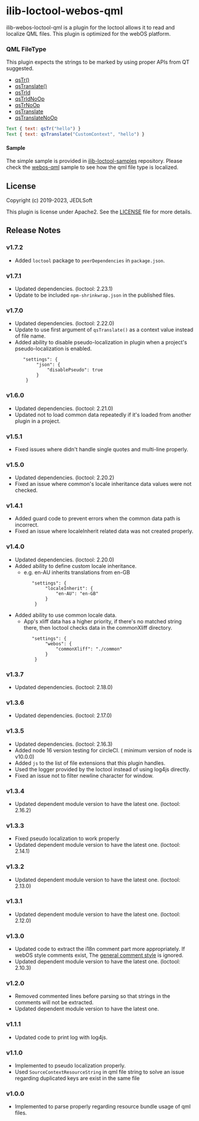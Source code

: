 # ilib-loctool-webos-qml
ilib-webos-loctool-qml is a plugin for the loctool allows it to read and localize QML files. This plugin is optimized for the webOS platform.

### QML FileType
This plugin expects the strings to be marked by using proper APIs from QT suggested.
 - [qsTr()](https://doc.qt.io/qt-6/qml-qtqml-qt.html#qsTr-method)
 - [qsTranslate()](https://doc.qt.io/qt-6/qml-qtqml-qt.html#qsTranslate-method)
 - [qsTrId](https://doc.qt.io/qt-6/qml-qtqml-qt.html#qsTrId-method)
 - [qsTrIdNoOp](https://doc.qt.io/qt-6/qml-qtqml-qt.html#qsTrIdNoOp-method)
 - [qsTrNoOp](https://doc.qt.io/qt-6/qml-qtqml-qt.html#qsTrNoOp-method)
 - [qsTranslate](https://doc.qt.io/qt-6/qml-qtqml-qt.html#qsTranslate-method)
 - [qsTranslateNoOp](https://doc.qt.io/qt-6/qml-qtqml-qt.html#qsTranslateNoOp-method)

```qml
Text { text: qsTr("hello") }
Text { text: qsTranslate("CustomContext", "hello") }
```

#### Sample
The simple sample is provided in [ilib-loctool-samples](https://github.com/iLib-js/ilib-loctool-samples) repository.
Please check the [webos-qml](https://github.com/iLib-js/ilib-loctool-samples/tree/main/webos-qml) sample to see how the qml file type is localized.

## License

Copyright (c) 2019-2023, JEDLSoft

This plugin is license under Apache2. See the [LICENSE](./LICENSE)
file for more details.

## Release Notes
### v1.7.2
* Added `loctool` package to `peerDependencies` in `package.json`.

### v1.7.1
* Updated dependencies. (loctool: 2.23.1)
* Update to be included `npm-shrinkwrap.json` in the published files.

### v1.7.0
* Updated dependencies. (loctool: 2.22.0)
* Update to use first argument of `qsTranslate()` as a context value instead of file name.
* Added ability to disable pseudo-localization in plugin when a project's pseudo-localization is enabled.
    ~~~~
       "settings": {
            "json": {
                "disablePseudo": true
            }
        }
    ~~~~

### v1.6.0
* Updated dependencies. (loctool: 2.21.0)
* Updated not to load common data repeatedly if it's loaded from another plugin in a project.

### v1.5.1
* Fixed issues where didn't handle single quotes and multi-line properly.

### v1.5.0
* Updated dependencies. (loctool: 2.20.2)
* Fixed an issue where common's locale inheritance data values were not checked.

### v1.4.1
* Added guard code to prevent errors when the common data path is incorrect.
* Fixed an issue where localeInherit related data was not created properly.

### v1.4.0
* Updated dependencies. (loctool: 2.20.0)
* Added ability to define custom locale inheritance.
  * e.g. en-AU inherits translations from en-GB
    ~~~~
       "settings": {
            "localeInherit": {
                "en-AU": "en-GB"
            }
        }
    ~~~~
* Added ability to use common locale data.
  * App's xliff data has a higher priority, if there's no matched string there, then loctool checks data in the commonXliff directory.
    ~~~~
       "settings": {
            "webos": {
                "commonXliff": "./common"
            }
        }
    ~~~~

### v1.3.7
* Updated dependencies. (loctool: 2.18.0)

### v1.3.6
* Updated dependencies. (loctool: 2.17.0)

### v1.3.5
* Updated dependencies. (loctool: 2.16.3)
* Added node 16 version testing for circleCI. ( minimum version of node is v10.0.0)
* Added `js` to the list of file extensions that this plugin handles.
* Used the logger provided by the loctool instead of using log4js directly.
* Fixed an issue not to filter newline character for window.

### v1.3.4
* Updated dependent module version to have the latest one. (loctool: 2.16.2)

### v1.3.3
* Fixed pseudo localization to work properly
* Updated dependent module version to have the latest one. (loctool: 2.14.1)

### v1.3.2
* Updated dependent module version to have the latest one. (loctool: 2.13.0)

### v1.3.1
* Updated dependent module version to have the latest one. (loctool: 2.12.0)

### v1.3.0
* Updated code to extract the i18n comment part more appropriately. If webOS style comments exist, The [general comment style](https://doc.qt.io/qt-5/qtquick-internationalization.html) is ignored.
* Updated dependent module version to have the latest one. (loctool: 2.10.3)

### v1.2.0
* Removed commented lines before parsing so that strings in the comments will not be extracted.
* Updated dependent module version to have the latest one.

### v1.1.1
* Updated code to print log with log4js.

### v1.1.0
* Implemented to pseudo localization properly.
* Used `SourceContextResourceString` in qml file string to solve an issue regarding duplicated keys are exist in the same file

### v1.0.0
* Implemented to parse properly regarding resource bundle usage of qml files.